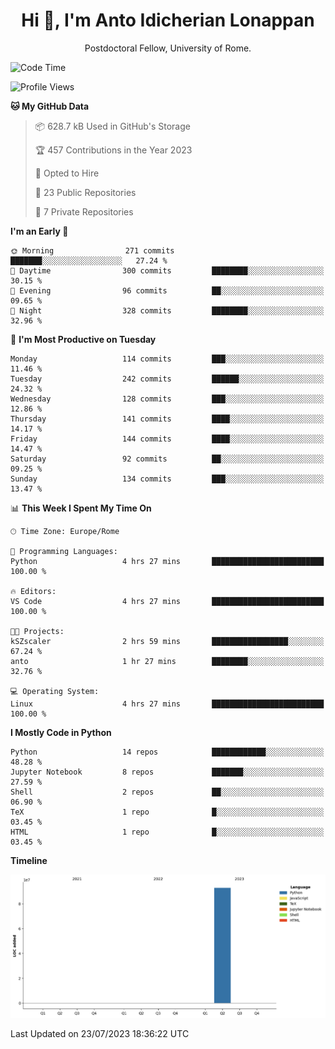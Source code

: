 
<h1 align="center">Hi 👋, I'm Anto Idicherian Lonappan</h1>
<p align="center">Postdoctoral Fellow, University of Rome. </p>


<!--START_SECTION:waka-->
![Code Time](http://img.shields.io/badge/Code%20Time-387%20hrs%204%20mins-blue)

![Profile Views](http://img.shields.io/badge/Profile%20Views-0-blue)

**🐱 My GitHub Data** 

> 📦 628.7 kB Used in GitHub's Storage 
 > 
> 🏆 457 Contributions in the Year 2023
 > 
> 💼 Opted to Hire
 > 
> 📜 23 Public Repositories 
 > 
> 🔑 7 Private Repositories 
 > 
**I'm an Early 🐤** 

```text
🌞 Morning                271 commits         ███████░░░░░░░░░░░░░░░░░░   27.24 % 
🌆 Daytime                300 commits         ████████░░░░░░░░░░░░░░░░░   30.15 % 
🌃 Evening                96 commits          ██░░░░░░░░░░░░░░░░░░░░░░░   09.65 % 
🌙 Night                  328 commits         ████████░░░░░░░░░░░░░░░░░   32.96 % 
```
📅 **I'm Most Productive on Tuesday** 

```text
Monday                   114 commits         ███░░░░░░░░░░░░░░░░░░░░░░   11.46 % 
Tuesday                  242 commits         ██████░░░░░░░░░░░░░░░░░░░   24.32 % 
Wednesday                128 commits         ███░░░░░░░░░░░░░░░░░░░░░░   12.86 % 
Thursday                 141 commits         ████░░░░░░░░░░░░░░░░░░░░░   14.17 % 
Friday                   144 commits         ████░░░░░░░░░░░░░░░░░░░░░   14.47 % 
Saturday                 92 commits          ██░░░░░░░░░░░░░░░░░░░░░░░   09.25 % 
Sunday                   134 commits         ███░░░░░░░░░░░░░░░░░░░░░░   13.47 % 
```


📊 **This Week I Spent My Time On** 

```text
🕑︎ Time Zone: Europe/Rome

💬 Programming Languages: 
Python                   4 hrs 27 mins       █████████████████████████   100.00 % 

🔥 Editors: 
VS Code                  4 hrs 27 mins       █████████████████████████   100.00 % 

🐱‍💻 Projects: 
kSZscaler                2 hrs 59 mins       █████████████████░░░░░░░░   67.24 % 
anto                     1 hr 27 mins        ████████░░░░░░░░░░░░░░░░░   32.76 % 

💻 Operating System: 
Linux                    4 hrs 27 mins       █████████████████████████   100.00 % 
```

**I Mostly Code in Python** 

```text
Python                   14 repos            ████████████░░░░░░░░░░░░░   48.28 % 
Jupyter Notebook         8 repos             ███████░░░░░░░░░░░░░░░░░░   27.59 % 
Shell                    2 repos             ██░░░░░░░░░░░░░░░░░░░░░░░   06.90 % 
TeX                      1 repo              █░░░░░░░░░░░░░░░░░░░░░░░░   03.45 % 
HTML                     1 repo              █░░░░░░░░░░░░░░░░░░░░░░░░   03.45 % 
```



**Timeline**

![Lines of Code chart](https://raw.githubusercontent.com/antolonappan/antolonappan/main/assets/bar_graph.png)


 Last Updated on 23/07/2023 18:36:22 UTC
<!--END_SECTION:waka-->
